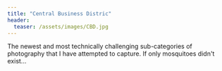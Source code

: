 ```yaml
---
title: "Central Business Distric"
header:
  teaser: /assets/images/CBD.jpg
---
```

The newest and most technically challenging sub-categories of photography that I have attempted to capture. If only mosquitoes didn't exist...